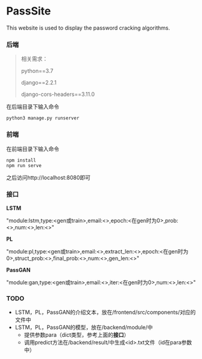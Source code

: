 # PassSite
This website is used to display the password cracking algorithms.



### 后端

> 相关需求：
>
> python==3.7
>
> django==2.2.1
>
> django-cors-headers==3.11.0

在后端目录下输入命令

```
python3 manage.py runserver
```



### 前端

在前端目录下输入命令

```
npm install
npm run serve
```

之后访问http://localhost:8080即可



### 接口

**LSTM**

"module:lstm,type:\<gen或train\>,email:\<>,epoch:<在gen时为0>,prob:<>,num:<>,len:<>"

**PL**

"module:pl,type:\<gen或train\>,email:<>,extract_len:<>,epoch:<在gen时为0>,struct_prob:<>,final_prob:<>,num:<>,gen_len:<>"

**PassGAN**

"module:gan,type:\<gen或train\>,email:<>,iter:<在gen时为0>,num:<>,len:<>"



### TODO

+ LSTM，PL，PassGAN的介绍文本，放在/frontend/src/components/对应的文件中
+ LSTM，PL，PassGAN的模型，放在/backend/module/中
  + 提供参数para（dict类型，参考上面的**接口**）
  + 调用predict方法在/backend/result/中生成\<id\>.txt文件（id在para参数中）

